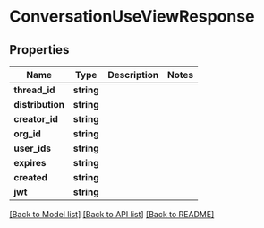 # ConversationUseViewResponse

## Properties
Name | Type | Description | Notes
------------ | ------------- | ------------- | -------------
**thread_id** | **string** |  | 
**distribution** | **string** |  | 
**creator_id** | **string** |  | 
**org_id** | **string** |  | 
**user_ids** | **string** |  | 
**expires** | **string** |  | 
**created** | **string** |  | 
**jwt** | **string** |  | 

[[Back to Model list]](../README.md#documentation-for-models) [[Back to API list]](../README.md#documentation-for-api-endpoints) [[Back to README]](../README.md)


